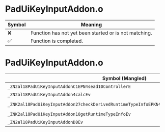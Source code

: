 # PadUiKeyInputAddon.o
| Symbol | Meaning 
| ------------- | ------------- 
| :x: | Function has not yet been started or is not matching. 
| :white_check_mark: | Function is completed. 


# PadUiKeyInputAddon.o
| Symbol (Mangled) | Symbol (Demangled) | Decompiled? |
| ------------- |  ------------- | ------------- |
| `_ZN2al18PadUiKeyInputAddonC1EPN4sead10ControllerE` | `al::PadUiKeyInputAddon::PadUiKeyInputAddon(sead::Controller *)` | :x: |
| `_ZN2al18PadUiKeyInputAddon4calcEv` | `al::PadUiKeyInputAddon::calc(void)` | :x: |
| `_ZNK2al18PadUiKeyInputAddon27checkDerivedRuntimeTypeInfoEPKN4sead15RuntimeTypeInfo9InterfaceE` | `al::PadUiKeyInputAddon::checkDerivedRuntimeTypeInfo(sead::RuntimeTypeInfo::Interface const*)const` | :x: |
| `_ZNK2al18PadUiKeyInputAddon18getRuntimeTypeInfoEv` | `al::PadUiKeyInputAddon::getRuntimeTypeInfo(void)const` | :x: |
| `_ZN2al18PadUiKeyInputAddonD0Ev` | `al::PadUiKeyInputAddon::~PadUiKeyInputAddon()` | :x: |

